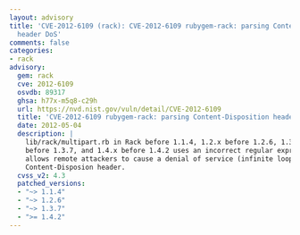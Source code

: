 ```yaml
---
layout: advisory
title: 'CVE-2012-6109 (rack): CVE-2012-6109 rubygem-rack: parsing Content-Disposition
  header DoS'
comments: false
categories:
- rack
advisory:
  gem: rack
  cve: 2012-6109
  osvdb: 89317
  ghsa: h77x-m5q8-c29h
  url: https://nvd.nist.gov/vuln/detail/CVE-2012-6109
  title: 'CVE-2012-6109 rubygem-rack: parsing Content-Disposition header DoS'
  date: 2012-05-04
  description: |
    lib/rack/multipart.rb in Rack before 1.1.4, 1.2.x before 1.2.6, 1.3.x
    before 1.3.7, and 1.4.x before 1.4.2 uses an incorrect regular expression, which
    allows remote attackers to cause a denial of service (infinite loop) via a crafted
    Content-Disposion header.
  cvss_v2: 4.3
  patched_versions:
  - "~> 1.1.4"
  - "~> 1.2.6"
  - "~> 1.3.7"
  - ">= 1.4.2"
---
```

